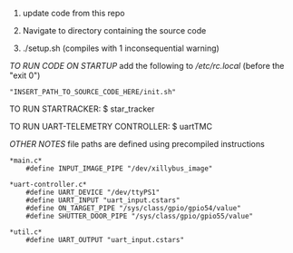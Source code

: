 1) update code from this repo 

2) Navigate to directory containing the source code

3) ./setup.sh (compiles with 1 inconsequential warning)


*_TO RUN CODE ON STARTUP_*
	add the following to */etc/rc.local* (before the "exit 0")
	
	"INSERT_PATH_TO_SOURCE_CODE_HERE/init.sh"


TO RUN STARTRACKER:
	$ star_tracker
	
TO RUN UART-TELEMETRY CONTROLLER:
	$ uartTMC

_OTHER NOTES_
file paths are defined using precompiled instructions
	
	*main.c* 
		#define INPUT_IMAGE_PIPE "/dev/xillybus_image"

	*uart-controller.c*
		#define UART_DEVICE "/dev/ttyPS1"
		#define UART_INPUT "uart_input.cstars"
		#define ON_TARGET_PIPE "/sys/class/gpio/gpio54/value"
		#define SHUTTER_DOOR_PIPE "/sys/class/gpio/gpio55/value"

	*util.c*
		#define UART_OUTPUT "uart_input.cstars"
